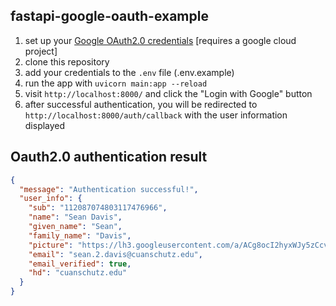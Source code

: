 ## fastapi-google-oauth-example

1. set up your [Google OAuth2.0 credentials](https://console.cloud.google.com/auth/clients) [requires a google cloud project]
2. clone this repository
3. add your credentials to the `.env` file (.env.example)
4. run the app with `uvicorn main:app --reload`
5. visit `http://localhost:8000/` and click the "Login with Google" button
6. after successful authentication, you will be redirected to `http://localhost:8000/auth/callback` with the user information displayed


## Oauth2.0 authentication result
```json
{
  "message": "Authentication successful!",
  "user_info": {
    "sub": "112087074803117476966",
    "name": "Sean Davis",
    "given_name": "Sean",
    "family_name": "Davis",
    "picture": "https://lh3.googleusercontent.com/a/ACg8ocI2hyxWJy5zCcvl8iYri3gcVXgtz9qvVJag6toZoeHe6WH0PA=s96-c",
    "email": "sean.2.davis@cuanschutz.edu",
    "email_verified": true,
    "hd": "cuanschutz.edu"
  }
}
```
